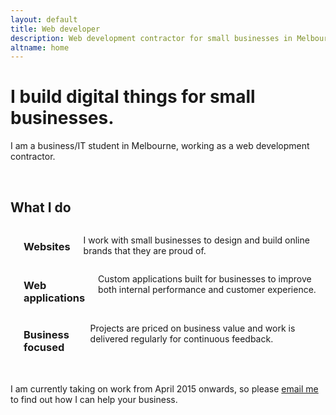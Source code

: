```yaml
---
layout: default
title: Web developer
description: Web development contractor for small businesses in Melbourne. Also studying Business/IT.
altname: home
---
```


<!-- 
<div class="panel">
	<p>I am currently seeking part-time work while I study, please <strong><a href="/cv">take a look at my CV</a></strong> for more information.</p>
</div>
 -->

# I build digital things for small businesses.

I am a business/IT student in Melbourne, working as a web development contractor. 

<br />

## What I do

<section id="skills" class="row">
	<div class="medium-4 columns text-center skill">
		<i class="fa fa-paint-brush"></i>
		<h3>Websites</h3>
		<p>I work with small businesses to design and build online brands that they are proud of.</p>
	</div>
	<div class="medium-4 columns text-center skill">
		<i class="fa fa-gears"></i>
		<h3>Web applications</h3>
		<p>Custom applications built for businesses to improve both internal performance and customer experience.</p>
	</div>
	<div class="medium-4 columns text-center skill">
		<i class="fa fa-line-chart"></i>
		<h3>Business focused</h3>
		<p>Projects are priced on business value and work is delivered regularly for continuous feedback.</p>
	</div>
</section>

<br />

I am currently taking on work from April 2015 onwards, so please [email me](mailto:{{site.email}}) to find out how I can help your business.